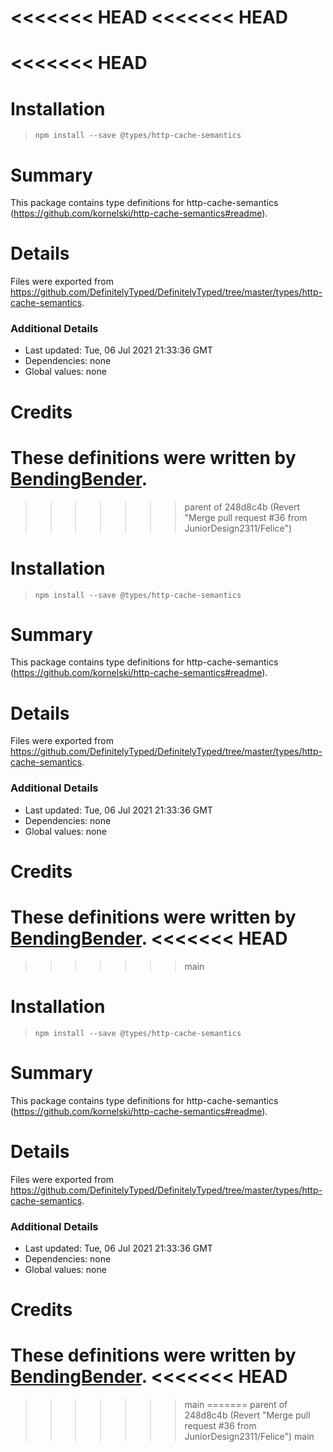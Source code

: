 <<<<<<< HEAD
<<<<<<< HEAD
=======
<<<<<<< HEAD
=======
# Installation
> `npm install --save @types/http-cache-semantics`

# Summary
This package contains type definitions for http-cache-semantics (https://github.com/kornelski/http-cache-semantics#readme).

# Details
Files were exported from https://github.com/DefinitelyTyped/DefinitelyTyped/tree/master/types/http-cache-semantics.

### Additional Details
 * Last updated: Tue, 06 Jul 2021 21:33:36 GMT
 * Dependencies: none
 * Global values: none

# Credits
These definitions were written by [BendingBender](https://github.com/BendingBender).
=======
>>>>>>> parent of 248d8c4b (Revert "Merge pull request #36 from JuniorDesign2311/Felice")
# Installation
> `npm install --save @types/http-cache-semantics`

# Summary
This package contains type definitions for http-cache-semantics (https://github.com/kornelski/http-cache-semantics#readme).

# Details
Files were exported from https://github.com/DefinitelyTyped/DefinitelyTyped/tree/master/types/http-cache-semantics.

### Additional Details
 * Last updated: Tue, 06 Jul 2021 21:33:36 GMT
 * Dependencies: none
 * Global values: none

# Credits
These definitions were written by [BendingBender](https://github.com/BendingBender).
<<<<<<< HEAD
=======
>>>>>>> main
# Installation
> `npm install --save @types/http-cache-semantics`

# Summary
This package contains type definitions for http-cache-semantics (https://github.com/kornelski/http-cache-semantics#readme).

# Details
Files were exported from https://github.com/DefinitelyTyped/DefinitelyTyped/tree/master/types/http-cache-semantics.

### Additional Details
 * Last updated: Tue, 06 Jul 2021 21:33:36 GMT
 * Dependencies: none
 * Global values: none

# Credits
These definitions were written by [BendingBender](https://github.com/BendingBender).
<<<<<<< HEAD
=======
>>>>>>> main
=======
>>>>>>> parent of 248d8c4b (Revert "Merge pull request #36 from JuniorDesign2311/Felice")
>>>>>>> main
